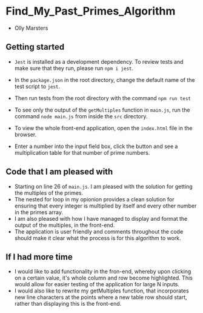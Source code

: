 # Find_My_Past_Primes_Algorithm

- Olly Marsters
## Getting started

- `Jest` is installed as a development dependency. To review tests and make sure that they run, please run `npm i jest`.
- In the `package.json` in the root directory, change the default name of the test script to `jest`.
- Then run tests from the root directory with the command `npm run test`

- To see only the output of the `getMultiples` function in `main.js`, run the command `node main.js` from inside the `src` directory. 

- To view the whole front-end application, open the `index.html` file in the browser.

- Enter a number into the input field box, click the button and see a multiplication table for that number of prime numbers.

## Code that I am pleased with
- Starting on line 26 of `main.js`. I am pleased with the solution for getting the multiples of the primes.
- The nested for loop in my opionion provides a clean solution for ensuring that every integer is multiplied by itself and every other number in the primes array.
- I am also pleased with how I have managed to display and format the output of the multiples, in the front-end.
- The application is user friendly and comments throughout the code should make it clear what the process is for this algorithm to work.

## If I had more time 
- I would like to add functionality in the fron-end, whereby upon clicking on a certain value, it's whole column and row become highlighted. This would allow for easier testing of the application for large N inputs.
- I would also like to rewrite my getMultiples function, that incorporates new line characters at the points where a new table row should start, rather than displaying this is the front-end.